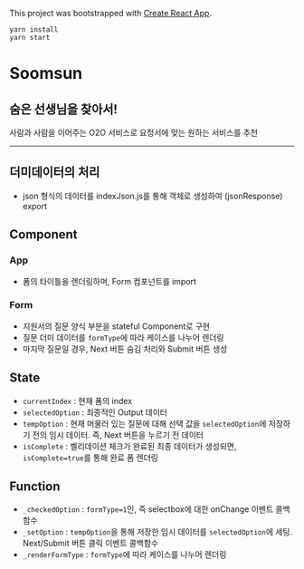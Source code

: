 This project was bootstrapped with [Create React App](https://github.com/facebook/create-react-app).

```
yarn install
yarn start
```

# Soomsun

## 숨은 선생님을 찾아서!

사람과 사람을 이어주는 O2O 서비스로 요청서에 맞는 원하는 서비스를 추천

---

## 더미데이터의 처리

- json 형식의 데이터를 indexJson.js를 통해 객체로 생성하여 (jsonResponse) export

## Component

### App

- 폼의 타이틀을 렌더링하며, Form 컴포넌트를 import

### Form

- 지원서의 질문 양식 부분을 stateful Component로 구현
- 질문 더미 데이터를 `formType`에 따라 케이스를 나누어 렌더링
- 마지막 질문일 경우, Next 버튼 숨김 처리와 Submit 버튼 생성

## State

- `currentIndex` : 현재 폼의 index
- `selectedOption` : 최종적인 Output 데이터
- `tempOption` : 현재 머물러 있는 질문에 대해 선택 값을 `selectedOption`에 저장하기 전의 임시 데이터. 즉, Next 버튼을 누르기 전 데이터
- `isComplete` : 벨리데이션 체크가 완료된 최종 데이터가 생성되면, `isComplete=true`를 통해 완료 폼 렌더링

## Function

- `_checkedOption` : `formType=1`인, 즉 selectbox에 대한 onChange 이벤트 콜백함수
- `_setOption` : `tempOption`을 통해 저장한 임시 데이터를 `selectedOption`에 세팅. Next/Submit 버튼 클릭 이벤트 콜백함수
- `_renderFormType` : `formType`에 따라 케이스를 나누어 렌더링
